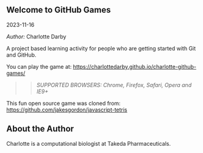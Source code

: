 ## Welcome to GitHub Games
2023-11-16

*Author:* Charlotte Darby  

A project based learning activity for people who are getting started with Git and GitHub.

You can play the game at: https://charlottedarby.github.io/charlotte-github-games/ 

>> _*SUPPORTED BROWSERS*: Chrome, Firefox, Safari, Opera and IE9+_

This fun open source game was cloned from: https://github.com/jakesgordon/javascript-tetris

## About the Author

Charlotte is a computational biologist at Takeda Pharmaceuticals.  